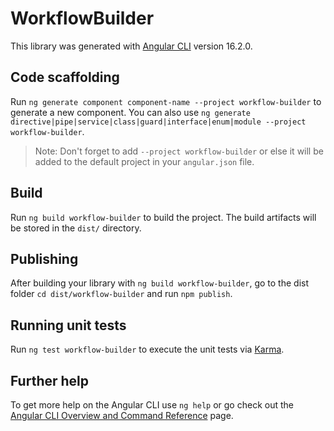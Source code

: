 # WorkflowBuilder

This library was generated with [Angular CLI](https://github.com/angular/angular-cli) version 16.2.0.

## Code scaffolding

Run `ng generate component component-name --project workflow-builder` to generate a new component. You can also use `ng generate directive|pipe|service|class|guard|interface|enum|module --project workflow-builder`.
> Note: Don't forget to add `--project workflow-builder` or else it will be added to the default project in your `angular.json` file. 

## Build

Run `ng build workflow-builder` to build the project. The build artifacts will be stored in the `dist/` directory.

## Publishing

After building your library with `ng build workflow-builder`, go to the dist folder `cd dist/workflow-builder` and run `npm publish`.

## Running unit tests

Run `ng test workflow-builder` to execute the unit tests via [Karma](https://karma-runner.github.io).

## Further help

To get more help on the Angular CLI use `ng help` or go check out the [Angular CLI Overview and Command Reference](https://angular.io/cli) page.
